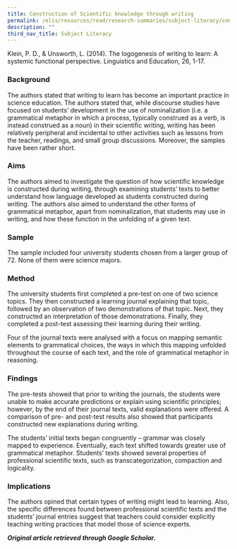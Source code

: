 ```yaml
---
title: Construction of Scientific knowledge through writing
permalink: /elis/resources/read/research-summaries/subject-literacy/construction-of-scientific-knowledge/
description: ""
third_nav_title: Subject Literacy
---
```

Klein, P. D., & Unsworth, L. (2014). The logogenesis of writing to learn: A systemic functional perspective. Linguistics and Education, 26, 1-17.

### Background

The authors stated that writing to learn has become an important practice in science education. The authors stated that, while discourse studies have focused on students’ development in the use of nominalization (i.e. a grammatical metaphor in which a process, typically construed as a verb, is instead construed as a noun) in their scientific writing, writing has been relatively peripheral and incidental to other activities such as lessons from the teacher, readings, and small group discussions. Moreover, the samples have been rather short.

### Aims

The authors aimed to investigate the question of how scientific knowledge is constructed during writing, through examining students’ texts to better understand how language developed as students constructed during writing. The authors also aimed to understand the other forms of grammatical metaphor, apart from nominalization, that students may use in writing, and how these function in the unfolding of a given text.

### Sample

The sample included four university students chosen from a larger group of 72. None of them were science majors.

### Method

The university students first completed a pre-test on one of two science topics. They then constructed a learning journal explaining that topic, followed by an observation of two demonstrations of that topic. Next, they constructed an interpretation of those demonstrations. Finally, they completed a post-test assessing their learning during their writing.

Four of the journal texts were analysed with a focus on mapping semantic elements to grammatical choices, the ways in which this mapping unfolded throughout the course of each text, and the role of grammatical metaphor in reasoning.

### Findings

The pre-tests showed that prior to writing the journals, the students were unable to make accurate predictions or explain using scientific principles; however, by the end of their journal texts, valid explanations were offered. A comparison of pre- and post-test results also showed that participants constructed new explanations during writing.

The students’ initial texts began congruently – grammar was closely mapped to experience. Eventually, each text shifted towards greater use of grammatical metaphor. Students’ texts showed several properties of professional scientific texts, such as transcategorization, compaction and logicality.

### Implications

The authors opined that certain types of writing might lead to learning. Also, the specific differences found between professional scientific texts and the students’ journal entries suggest that teachers could consider explicitly teaching writing practices that model those of science experts.


_**Original article retrieved through Google Scholar.**_  
